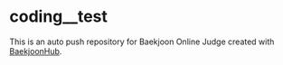 # coding__test
This is an auto push repository for Baekjoon Online Judge created with [BaekjoonHub](https://github.com/BaekjoonHub/BaekjoonHub).
